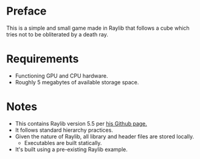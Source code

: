 # Preface

This is a simple and small game made in Raylib that follows a cube which tries not to be obliterated by a death ray.

# Requirements

- Functioning GPU and CPU hardware.
- Roughly 5 megabytes of available storage space.

# Notes

- This contains Raylib version 5.5 per [his Github page.](https://github.com/raysan5/raylib)
- It follows standard hierarchy practices.
- Given the nature of Raylib, all library and header files are stored locally.
	- Executables are built statically.
- It's built using a pre-existing Raylib example.
